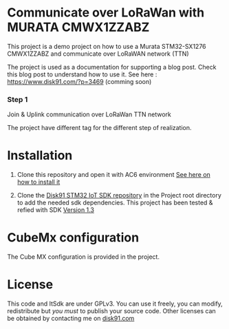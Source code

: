# Communicate over LoRaWan with MURATA CMWX1ZZABZ

This project is a demo project on how to use a Murata STM32-SX1276 CMWX1ZZABZ and communicate over LoRaWAN network (TTN)

The project is used as a documentation for supporting a blog post. Check this blog post to understand how to use it.
See here : https://www.disk91.com/?p=3469 (comming soon)

### Step 1
Join & Uplink communication over LoRaWan TTN network


The project have different tag for the different step of realization.

# Installation

1. Clone this repository and open it with AC6 environment [See here on how to install it](https://www.disk91.com/2018/technology/hardware/getting-started-with-nucleo32-stm32l031/)

2. Clone the [Disk91 STM32 IoT SDK repository](https://github.com/disk91/stm32-it-sdk) in the Project root directory to add the needed sdk dependencies. This project has been tested & refied with SDK [Version 1.3](https://github.com/disk91/stm32-it-sdk/releases/tag/v1.3-FW1.11.0) 

# CubeMx configuration

The Cube MX configuration is provided in the project.

# License

This code and ItSdk are under GPLv3. You can use it freely, you can modify, redistribute but *you must* to publish your source code. Other licenses can be obtained by contacting me on [disk91.com](https://www.disk91.com)